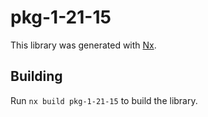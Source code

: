 # pkg-1-21-15

This library was generated with [Nx](https://nx.dev).

## Building

Run `nx build pkg-1-21-15` to build the library.
